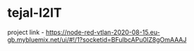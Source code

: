 # tejal-I2IT
project link - https://node-red-vtlan-2020-08-15.eu-gb.mybluemix.net/ui/#!/1?socketid=BFulbcAPu0IZ8gOmAAAJ
